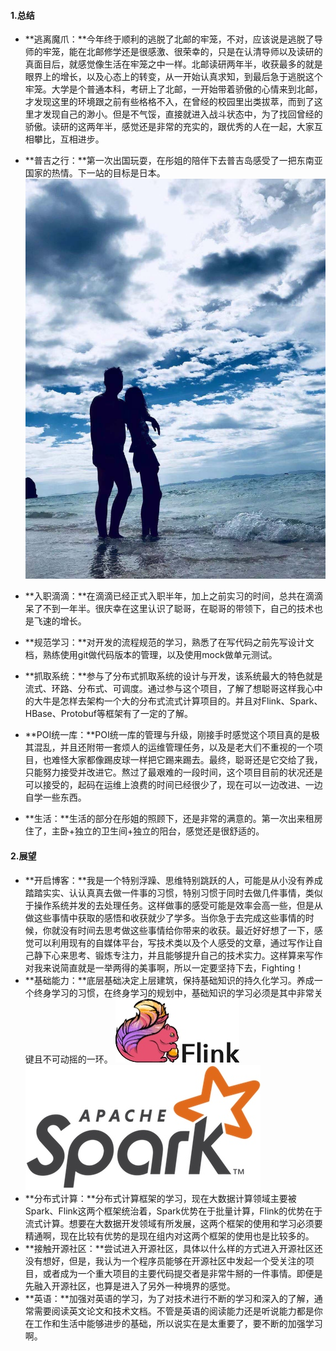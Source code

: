 #### 1.总结
+ **逃离魔爪：**今年终于顺利的逃脱了北邮的牢笼，不对，应该说是逃脱了导师的牢笼，能在北邮修学还是很感激、很荣幸的，只是在认清导师以及读研的真面目后，就感觉像生活在牢笼之中一样。北邮读研两年半，收获最多的就是眼界上的增长，以及心态上的转变，从一开始认真求知，到最后急于逃脱这个牢笼。大学是个普通本科，考研上了北邮，一开始带着骄傲的心情来到北邮，才发现这里的环境跟之前有些格格不入，在曾经的校园里出类拔萃，而到了这里才发现自己的渺小。但是不气馁，直接就进入战斗状态中，为了找回曾经的骄傲。读研的这两年半，感觉还是非常的充实的，跟优秀的人在一起，大家互相攀比，互相进步。
+ **普吉之行：**第一次出国玩耍，在彤姐的陪伴下去普吉岛感受了一把东南亚国家的热情。下一站的目标是日本。
![](../assets/images/201901/20190129-1-phucket.jpg)

+ **入职滴滴：**在滴滴已经正式入职半年，加上之前实习的时间，总共在滴滴呆了不到一年半。很庆幸在这里认识了聪哥，在聪哥的带领下，自己的技术也是飞速的增长。
+ **规范学习：**对开发的流程规范的学习，熟悉了在写代码之前先写设计文档，熟练使用git做代码版本的管理，以及使用mock做单元测试。
+ **抓取系统：**参与了分布式抓取系统的设计与开发，该系统最大的特色就是流式、环路、分布式、可调度。通过参与这个项目，了解了想聪哥这样我心中的大牛是怎样去架构一个大的分布式流式计算项目的。并且对Flink、Spark、HBase、Protobuf等框架有了一定的了解。
+ **POI统一库：**POI统一库的管理与升级，刚接手时感觉这个项目真的是极其混乱，并且还附带一套烦人的运维管理任务，以及是老大们不重视的一个项目，也难怪大家都像踢皮球一样把它踢来踢去。最终，聪哥还是它交给了我，只能努力接受并改进它。熬过了最艰难的一段时间，这个项目目前的状况还是可以接受的，起码在运维上浪费的时间已经很少了，现在可以一边改进、一边自学一些东西。
+ **生活：**生活的部分在彤姐的照顾下，还是非常的满意的。第一次出来租房住了，主卧+独立的卫生间+独立的阳台，感觉还是很舒适的。

#### 2.展望
+ **开启博客：**我是一个特别浮躁、思维特别跳跃的人，可能是从小没有养成踏踏实实、认认真真去做一件事的习惯，特别习惯于同时去做几件事情，类似于操作系统并发的去处理任务。这样做事的感受可能是效率会高一些，但是从做这些事情中获取的感悟和收获就少了学多。当你急于去完成这些事情的时候，你就没有时间去思考做这些事情给你带来的收获。最近好好想了一下，感觉可以利用现有的自媒体平台，写技术类以及个人感受的文章，通过写作让自己静下心来思考、锻炼专注力，并且能够提升自己的技术实力。这样算来写作对我来说简直就是一举两得的美事啊，所以一定要坚持下去，Fighting！
+ **基础能力：**底层基础决定上层建筑，保持基础知识的持久化学习。养成一个终身学习的习惯，在终身学习的规划中，基础知识的学习必须是其中非常关键且不可动摇的一环。
![](../assets/images/201901/15488245875781.jpg) ![-w188](../assets/images/201901/15488246234363.jpg)
+ **分布式计算：**分布式计算框架的学习，现在大数据计算领域主要被Spark、Flink这两个框架统治着，Spark优势在于批量计算，Flink的优势在于流式计算。想要在大数据开发领域有所发展，这两个框架的使用和学习必须要精通啊，现在比较有优势的是现在组内对这两个框架的使用也是比较多的。
+ **接触开源社区：**尝试进入开源社区，具体以什么样的方式进入开源社区还没有想好，但是，我认为一个程序员能够在开源社区中发起一个受关注的项目，或者成为一个重大项目的主要代码提交者是非常牛掰的一件事情。即便是先融入开源社区，也算是进入了另外一种境界的感觉。
+ **英语：**加强对英语的学习，为了对技术进行不断的学习和深入的了解，通常需要阅读英文论文和技术文档。不管是英语的阅读能力还是听说能力都是你在工作和生活中能够进步的基础，所以说实在是太重要了，要不断的加强学习啊。